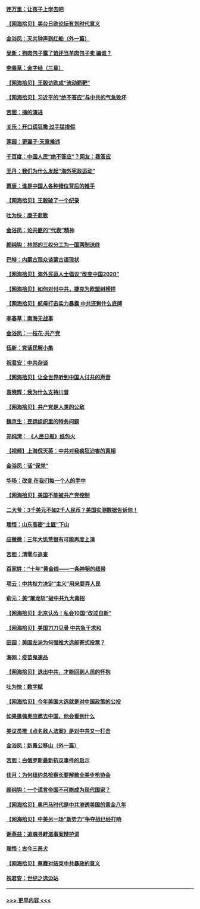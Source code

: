 #### [连万里：让孩子上学去吧](../pages/nsc993/n12385309.md?t=09071802) 
#### [【网海拾贝】美台日欧论坛有划时代意义](../pages/nsc993/n12385232.md?t=09071802) 
#### [金浴凤：灭共钟声到红船（外一篇）](../pages/nsc993/n12385154.md?t=09071802) 
#### [吴新：狗肉包子露了馅还当羊肉包子卖 骗谁？](../pages/nsc993/n12385133.md?t=09071802) 
#### [李春草：金字经（三章）](../pages/nsc993/n12383691.md?t=09071802) 
#### [【网海拾贝】王毅访欧成“流动箭靶”](../pages/nsc993/n12383338.md?t=09071802) 
#### [【网海拾贝】习近平的“绝不答应”与中共的气急败坏](../pages/nsc993/n12382819.md?t=09071802) 
#### [苦胆：摘的演进](../pages/nsc993/n12382619.md?t=09071802) 
#### [关乐：开口谎狂撒 过手猛掺假](../pages/nsc993/n12382604.md?t=09071802) 
#### [莲园：更漏子‧天意难违](../pages/nsc993/n12382598.md?t=09071802) 
#### [千百度：中国人民“绝不答应”？网友：我答应](../pages/nsc993/n12382024.md?t=09071802) 
#### [王丹：我们为什么发起“海外宪政运动”](../pages/nsc993/n12380286.md?t=09071802) 
#### [萧辰：谁是中国人各种错位背后的推手](../pages/nsc993/n12379800.md?t=09071802) 
#### [【网海拾贝】王毅破了一个纪录](../pages/nsc993/n12379251.md?t=09071802) 
#### [吐为快：庚子悲歌](../pages/nsc993/n12378821.md?t=09071802) 
#### [金浴凤：论共匪的“代表”精神](../pages/nsc993/n12377546.md?t=09071802) 
#### [颜纯钩：林郑的三权分工为一国两制送终](../pages/nsc993/n12377306.md?t=09071802) 
#### [巴特：内蒙古观众谈蒙古语现状](../pages/nsc993/n12376923.md?t=09071802) 
#### [【网海拾贝】海外民运人士倡议“改变中国2020”](../pages/nsc993/n12376682.md?t=09071802) 
#### [【网海拾贝】如何对付中共，捷克为欧盟树榜样](../pages/nsc993/n12374209.md?t=09071802) 
#### [【网海拾贝】航母打击实力暴露 中共还剩什么底牌](../pages/nsc993/n12371825.md?t=09071802) 
#### [李春草：南海无战事](../pages/nsc993/n12371159.md?t=09071802) 
#### [金浴凤：一枝花·共产党](../pages/nsc993/n12368757.md?t=09071802) 
#### [伍新：党话民解小集](../pages/nsc993/n12366907.md?t=09071802) 
#### [祝君安：中共杂谈](../pages/nsc993/n12366076.md?t=09071802) 
#### [【网海拾贝】让全世界听到中国人讨共的声音](../pages/nsc993/n12365569.md?t=09071802) 
#### [袁晓辉：我为什么支持川普](../pages/nsc993/n12362670.md?t=09071802) 
#### [【网海拾贝】共产党是人类的公敌](../pages/nsc993/n12363182.md?t=09071802) 
#### [魏京生：民运组织里的特务问题](../pages/nsc993/n12363010.md?t=09071802) 
#### [郑纯清： 《人民日报》纸包火](../pages/nsc993/n12362706.md?t=09071802) 
#### [【视频】上海倪天英：中共对我疯狂迫害的真相](../pages/nsc993/n12356341.md?t=09071802) 
#### [金浴凤：话“保党”](../pages/nsc993/n12361867.md?t=09071802) 
#### [华旸：改变 在我们每一个人的手中](../pages/nsc993/n12361774.md?t=09071802) 
#### [【网海拾贝】美国不能被共产党控制](../pages/nsc993/n12360271.md?t=09071802) 
#### [二大爷：3千美元不如2千人民币？美国实测数据告诉你！](../pages/nsc993/n12358563.md?t=09071802) 
#### [理悟：山东高密“土匪”下山](../pages/nsc993/n12358535.md?t=09071802) 
#### [应微微：三年大饥荒很有可能再度上演](../pages/nsc993/n12358523.md?t=09071802) 
#### [苦胆：清零与追查](../pages/nsc993/n12358501.md?t=09071802) 
#### [百家姓：“十年”黄金线——一条神秘的纽带](../pages/nsc993/n12358319.md?t=09071802) 
#### [项云：中共权力决定“主义”用来耍弄人民](../pages/nsc993/n12358172.md?t=09071802) 
#### [俞元：美“屠龙斩”破中共九大毒招](../pages/nsc993/n12357822.md?t=09071802) 
#### [【网海拾贝】北京认怂！私会10国“改过自新”](../pages/nsc993/n12357784.md?t=09071802) 
#### [【网海拾贝】美国刀刀见骨 中共急于求和](../pages/nsc993/n12355511.md?t=09071802) 
#### [田园：美国左派为何强推大选邮寄式投票？](../pages/nsc993/n12352963.md?t=09071802) 
#### [海网：疫苗鬼速品](../pages/nsc993/n12354438.md?t=09071802) 
#### [【网海拾贝】退出中共，才能回到人民的怀抱](../pages/nsc993/n12352634.md?t=09071802) 
#### [吐为快：数字赋](../pages/nsc993/n12352317.md?t=09071802) 
#### [【网海拾贝】今年美国大选就是对中国政策的公投](../pages/nsc993/n12350973.md?t=09071802) 
#### [如果蓬佩奥应邀去中国，他会看到什么](../pages/nsc993/n12350945.md?t=09071802) 
#### [美议员推《点名敌人法案》是对中共又一打击](../pages/nsc993/n12350765.md?t=09071802) 
#### [金浴凤：新愚公移山（外一篇）](../pages/nsc993/n12350253.md?t=09071802) 
#### [苦胆：白俄罗斯最新抗议事件的启示](../pages/nsc993/n12349989.md?t=09071802) 
#### [佳月：为何纽约总检察长要解散全美步枪协会](../pages/nsc993/n12349939.md?t=09071802) 
#### [颜纯钩：一个谎言帝国不可能成为现代国家？](../pages/nsc993/n12349898.md?t=09071802) 
#### [【网海拾贝】奥巴马时代是中共渗透美国的黄金八年](../pages/nsc993/n12349284.md?t=09071802) 
#### [【网海拾贝】中美另一场“新势力”争夺战已经打响](../pages/nsc993/n12346998.md?t=09071802) 
#### [谢燕益：追魂寻衅滋事案辩护词](../pages/nsc993/n12346892.md?t=09071802) 
#### [理悟：古今三恶犬](../pages/nsc993/n12345190.md?t=09071802) 
#### [【网海拾贝】蔡霞对结束中共暴政的意义](../pages/nsc993/n12344263.md?t=09071802) 
#### [祝君安：世纪之选边站](../pages/nsc993/n12342382.md?t=09071802) 

----
#### [ >>> 更早内容 <<< ](../indexes/nsc993-earlier.md)
